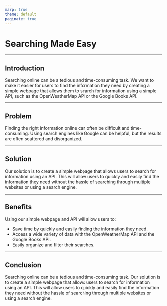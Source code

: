 ```yaml
---
marp: true
theme: default
paginate: true
---
```

# Searching Made Easy

---
## Introduction

Searching online can be a tedious and time-consuming task. We want to make it easier for users to find the information they need by creating a simple webpage that allows them to search for information using a simple API, such as the OpenWeatherMap API or the Google Books API.

---
## Problem

Finding the right information online can often be difficult and time-consuming. Using search engines like Google can be helpful, but the results are often scattered and disorganized.

---
## Solution

Our solution is to create a simple webpage that allows users to search for information using an API. This will allow users to quickly and easily find the information they need without the hassle of searching through multiple websites or using a search engine.

---
## Benefits

Using our simple webpage and API will allow users to:
- Save time by quickly and easily finding the information they need.
- Access a wide variety of data with the OpenWeatherMap API and the Google Books API.
- Easily organize and filter their searches. 

---
## Conclusion

Searching online can be a tedious and time-consuming task. Our solution is to create a simple webpage that allows users to search for information using an API. This will allow users to quickly and easily find the information they need without the hassle of searching through multiple websites or using a search engine.
  
